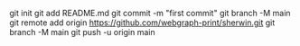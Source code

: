 git init
git add README.md
git commit -m "first commit"
git branch -M main
git remote add origin https://github.com/webgraph-print/sherwin.git
git branch -M main
git push -u origin main
